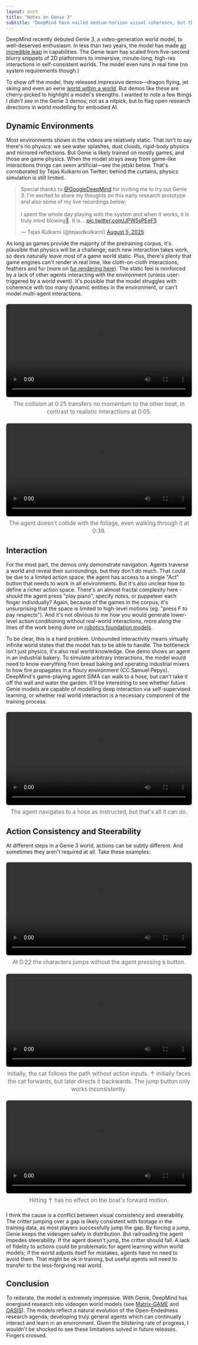 ```yaml
---
layout: post
title: "Notes on Genie 3"
subtitle: "DeepMind have nailed medium-horizon visual coherence, but there's still work to be done on steerable interaction."
---
```


<style>
/* Post-local styling for video figures */
figure.video { margin: 1.25rem 0; max-width: 560px}
figure.video video { display: block; width: 100%; height: auto; border-radius: 6px; }
figure.video figcaption { margin-top: 0.5rem; font-size: 0.95rem; line-height: 1.4; color: #666; text-align: center; }
@media (prefers-color-scheme: dark) { figure.video figcaption { color: #9aa0a6; } }
</style>

DeepMind recently debuted Genie 3, a video-generation world model, to well-deserved enthusiasm. In less than two years, the model has made [an incredible leap](https://sites.google.com/view/genie-2024/home) in capabilities. The Genie team has scaled from five-second blurry snippets of 2D platformers to immersive, minute-long, high-res interactions in self-consistent worlds. The model even runs in real time (no system requirements though.)

To show off the model, they released impressive demos—dragon flying, jet skiing and even an eerie [world within a world](https://x.com/jkbr_ai/status/1953154961988305384). But demos like these are cherry-picked to highlight a model's strengths. I wanted to note a few things I *didn't see* in the Genie 3 demos; not as a nitpick, but to flag open research directions in world modelling for embodied AI.

## Dynamic Environments
Most environments shown in the videos are relatively static. That isn't to say there's no physics: we see water splashes, dust clouds, rigid-body physics and mirrored reflections. But Genie is likely trained on mostly games, and those are game physics. When the model strays away from game-like interactions things can seem artificial—see the jetski below. That's corroborated by Tejas Kulkarni on Twitter; behind the curtains, physics simulation is still limited.

<blockquote class="twitter-tweet"><p lang="en" dir="ltr">Special thanks to <a href="https://twitter.com/GoogleDeepMind?ref_src=twsrc%5Etfw">@GoogleDeepMind</a> for inviting me to try out Genie 3. I&#39;m excited to share my thoughts on this early research prototype and also some of my live recordings below:<br><br>I spent the whole day playing with the system and when it works, it is truly mind blowing🤯. It is… <a href="https://t.co/JPW5sPEeF5">pic.twitter.com/JPW5sPEeF5</a></p>&mdash; Tejas Kulkarni (@tejasdkulkarni) <a href="https://twitter.com/tejasdkulkarni/status/1952737669894574264?ref_src=twsrc%5Etfw">August 5, 2025</a></blockquote> <script async src="https://platform.twitter.com/widgets.js" charset="utf-8"></script>

As long as games provide the majority of the pretraining corpus, it's plausible that physics will be a challenge; each new interaction takes work, so devs naturally leave most of a game world static. Plus, there's plenty that game engines can't render in real time, like cloth-on-cloth interactions, feathers and fur (more on [fur rendering here](https://www.youtube.com/watch?v=9dr-tRQzij4)). The static feel is reinforced by a lack of other agents interacting with the environment (unless user-triggered by a world event). It's possible that the model struggles with coherence with too many dynamic entities in the environment, or can't model multi-agent interactions.

<figure class="video">
  <video width="560" height="315" controls>
    <source src="/videos/jetski.mp4" type="video/mp4">
    Your browser does not support the video tag.
  </video>
  <figcaption>The collision at 0:25 transfers no momentum to the other boat, in contrast to realistic interactions at 0:05.</figcaption>
</figure>
<figure class="video">
  <video width="560" height="315" controls>
    <source src="/videos/leaves_static.mp4" type="video/mp4">
    Your browser does not support the video tag.
  </video>
  <figcaption>The agent doesn't collide with the foliage, even walking through it at 0:39.</figcaption>
</figure>

## Interaction
For the most part, the demos only demonstrate navigation. Agents traverse a world and reveal their surroundings, but they don't *do* much. That could be due to a limited action space; the agent has access to a single "Act" button that needs to work in all environments. But it's also unclear how to define a richer action space. There's an almost fractal complexity here - should the agent press "play piano", specify notes, or puppeteer each finger individually? Again, because of the games in the corpus, it's unsurprising that the space is limited to high-level motions (eg. "press F to pay respects"). And it's not obvious to me how you would generate lower-level action conditioning without real-world interactions, more along the lines of the work being done on [robotics foundation models](https://www.physicalintelligence.company/blog/pi0).

To be clear, this is a hard problem. Unbounded interactivity means virtually infinite world states that the model has to be able to handle. The bottleneck isn't just physics, it's also real world knowledge. One demo shows an agent in an industrial bakery. To simulate arbitrary interactions, the model would need to know everything from bread baking and operating industrial mixers to how fire propagates in a floury environment (CC Samuel Pepys). DeepMind's game-playing agent SIMA can walk to a hose, but can't take it off the wall and water the garden. It'll be interesting to see whether future Genie models are capable of modelling deep interaction via self-supervised learning, or whether real world interaction is a necessary component of the training process.


<figure class="video">
  <video width="560" height="315" controls>
    <source src="/videos/hose.mp4" type="video/mp4">
    Your browser does not support the video tag.
  </video>
  <figcaption>The agent navigates to a hose as instructed, but that's all it can do.</figcaption>
</figure>

## Action Consistency and Steerability
At different steps in a Genie 3 world, actions can be subtly different. And sometimes they aren't required at all. Take these examples:

<figure class="video">
  <video width="560" height="315" controls>
    <source src="/videos/critter.mp4" type="video/mp4">
    Your browser does not support the video tag.
  </video>
  <figcaption>At 0:22 the characters jumps without the agent pressing a button.</figcaption>
</figure>

<figure class="video">
  <video width="560" height="315" controls>
    <source src="/videos/cat_reverse.mp4" type="video/mp4">
    Your browser does not support the video tag.
  </video>
  <figcaption>Initially, the cat follows the path without action inputs. ↑ initially faces the cat forwards, but later directs it backwards. The jump button only works inconsistently.</figcaption>
</figure>

<figure class="video">
  <video width="560" height="315" controls>
    <source src="/videos/vaporetto.mp4" type="video/mp4">
    Your browser does not support the video tag.
  </video>
  <figcaption>Hitting ↑ has no effect on the boat's forward motion.</figcaption>
</figure>


I think the cause is a conflict between visual consistency and steerability. The critter jumping over a gap is likely consistent with footage in the training data, as most players successfully jump the gap. By forcing a jump, Genie keeps the videogen safely in distribution. But railroading the agent impedes steerability. If the agent doesn't jump, the critter should fall. A lack of fidelity to actions could be problematic for agent learning within world models; if the world adjusts itself for mistakes, agents have no need to avoid them. That might be ok in training, but useful agents will need to transfer to the less-forgiving real world.

## Conclusion
To reiterate, the model is extremely impressive. With Genie, DeepMind has energised research into videogen world models (see [Matrix-GAME](https://x.com/Skywork_ai/status/1955237399912648842) and [OASIS](https://oasis-model.github.io/)). The models reflect a natural evolution of the Open-Endedness research agenda; developing truly general agents which can continually interact and learn in an environment. Given the blistering rate of progress, I wouldn't be shocked to see these limitations solved in future releases. Fingers crossed.
